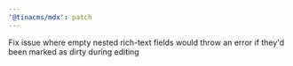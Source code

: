 ```yaml
---
'@tinacms/mdx': patch
---
```


Fix issue where empty nested rich-text fields would throw an error if they'd been marked as dirty during editing
